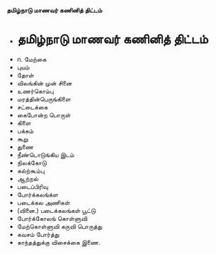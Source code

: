 **தமிழ்நாடு மாணவர் கணினித் திட்டம்**
- # தமிழ்நாடு மாணவர் கணினித் திட்டம்
- n. மேற்கை
- புயம்
- தோள்
- விலங்கின் முன் சினை
- உணர்கொம்பு
- மரத்தின்பெருங்கிளை
- சட்டைக்கை
- கைபோன்ற பொருள்
- கிளை
- பக்கம்
- கூறு
- துணை
- நீண்டொடுங்கிய இடம்
- நிலக்கோடு
- கல்ற்கூம்பு
- ஆற்றல்
- படைப்பிரிவு
- போர்க்கலங்க்ள
- படைக்கல அணிகள்
- (வினை.) படைக்கலங்கள் பூட்டு
- போர்க்கோலங் கொள்ளுவி
- மேற்கொள்ளுவி கருவி பொருத்து
- கவசம் போர்த்து
- காந்தத்துக்கு விசைக்கை இணை.

